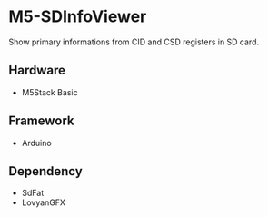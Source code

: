 # M5-SDInfoViewer
Show primary informations from CID and CSD registers in SD card.

## Hardware
- M5Stack Basic

## Framework
- Arduino

## Dependency
- SdFat
- LovyanGFX
